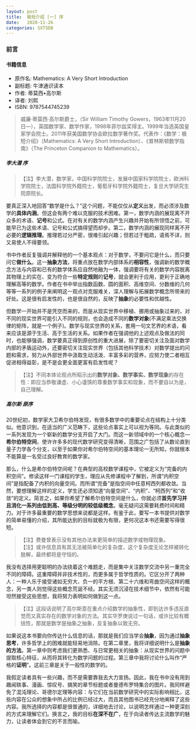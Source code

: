 ```yaml
---
layout: post
title:  极短介绍 [一] 序
date:   2020-11-26
categories: SXTSDB
---
```


### 前言

#### 书籍信息

- 原作名: Mathematics: A Very Short Introduction
- 副标题: 牛津通识读本
- 作者: 蒂莫西•高尔斯
- 译者: 刘熙
- ISBN: 9787544745239

>威廉·蒂莫西·高尔斯爵士，（Sir William Timothy Gowers，1963年11月20日—），英国数学家、数学作家，1998年菲尔兹奖得主。1999年当选英国皇家学会院士。2011年获美国数学协会欧拉数学著作奖。代表作：《数学：极短介绍》（Mathematics: A Very Short Introduction）、《普林斯顿数学指南》（The Princeton Companion to Mathematics）。

##### 李大潜 序

>【注】李大潜，数学家，中国科学院院士，发展中国家科学院院士，欧洲科学院院士，法国科学院外籍院士，葡萄牙科学院外籍院士，复旦大学研究生院原院长。

要真正深入地回答“数学是什么？”这个问题，不能仅仅从**定义**出发，而必须涉及数学的**具体内涵**。但这会有两个难以克服的技术困难。第一，数学内涵的展现离不开众多的术语、**记号**和公式。在对有关的数学内涵产生兴趣并开始有所领悟之前，可能早已为这些术语、记号和公式搞得望而却步。第二，数学内涵的展现同样离不开必要的**逻辑推理**。推理若过分严密，很难引起兴趣；但若过于粗疏，语焉不详，则又易使人不得要领。

书中作者反复强调并解释他的一个基本观点：对于数学，不要问它是什么，而只要问它**做什么**。这一**抽象方法**，将重点放在数学内部体系的**相容性**，强调新的数学概念方法与内容和已有的数学体系应自然地融为一体，强调要将有关的数学内容脱离其物理上的实在、变为符合一些**特定规则**的**记号**，就会更利于应用，更利于正确地理解高等的数学。作者在书中举出指数函数、圆的面积、高维空间、分数维的几何等等一系列的例子来阐明这一观点对克服难关，深人理解与拓展数学概念所带来的好处。这是很有启发性的，也是很自然的，反映了**抽象**的必要性和优越性。

但数学一开始并不是凭空而来的，而是从现实世界中移植、挪用或抽象过来的，对不同的现实世界可能引入不同的规则，也会造成不同的**数学对象**(不满足乘法交换律的矩阵，就是一个例子)。数学与现实世界的关系，套用一句文艺界的术语，看来应该是源于生活、高于生活的关系。如果作者在强调他的上述观点及做法的同时，也能够强调，数学要真正得到原创性的重大进展，除了要密切关注及面对数学内部的矛盾运动外，还要密切关注现实世界（包括其他科学技术）对数学提出的问题和需求，努力从外部世界中汲取生动活泼、丰富多彩的营养，应努力使二者相互促进相得益彰，是不是会更全面更富有启发性呢？

>【注】不同本体论观点所昭示出的**数学对象、数学事实、数学现象**的存在性：即应当恭敬谦虚、小心谨慎的尊重数学事实和现象，而不要自以为是，自己理解。

##### 高尔斯 原序

20世纪初，数学家大卫希尔伯特发现，有很多数学中的重要论点在结构上十分类似。他意识到，在适当的广义范畴下，这些论点事实上可以视为等同。与此类似的一系列发现为一个崭新的数学分支开启了大门。而这一新领域中的一个核心概念—**希尔伯特空间**，使许许多多的现代数学研究变得清晰，范围之广包括了从数论直到量子力学各个分支，以至于如果你对希尔伯特空间的基本理论一无所知，你就根本不能算是一名受过良好教育的数学家。

那么，什么是希尔伯特空间呢？在典型的高校数学课程中，它被定义为“完备的内积空间”。修读这样一门课程的学生，理应从先修课程中了解到，所谓“内积空间”是指配备了内积的向量空间。而所谓“完备”是指空间中任意柯西列都收敛。当然，要想理解这样的定义，学生还必须知道“向量空间”、“内积”、“柯西列”和“收敛”的定义。简言之，如果你希望了解希尔伯特空间是什么，你就必须**首先学习并且消化一系列由低到高、等级分明的较低级概念**。毫无疑问这需要耗费时间和精力。对于许多最重要的数学思想来说都是这样。有鉴于此，要写一本书提供对数学的简单易懂的介绍，其所能达到的目标就极为有限，更何况这本书还需要写得很短。

>【注】费曼曾表示没有其他办法来更简单的描述数学或物理现象。  
>【注】或许信息具有其无法被简单化的复杂度，这个复杂度无论怎样被转化肢解，最终都将是守恒的。

我没有选择用更聪明的办法绕着这个难题走，而是集中关注数学交流中另一重完全不同的障碍。这重障碍并非技术性的，而更多属于哲学性质的。它区分开了两种人：一种人乐于接受诸如无穷大、负一的平方根、第二十六维和弯曲空间这样的概念，另一类人则觉得这些概念荒诞不经。其实无须沉浸在技术细节中，依然有可能坦然接受这些思想，我将努力表明如何做到这一点。

> 【注】这段话说明了高尔斯意在重点介绍数学的抽象性，即到达许多违反直觉而又真实存在的数学对象的方法。其实华罗庚说过一句话，或许比较有概括性，那就是数学是抽象之抽象，反复抽象以致无穷。

如果说这本书要向你传达什么信息的话，那就是我们应当学会**抽象**，因为通过**抽象思考**，许多哲学上的困难就能轻易地消除。在第二章里，我将详细说明什么是**抽象的方法**。第一章中则考虑我们更熟悉、与日常更相关的抽象：从现实世界的问题中提取核心特征，从而将其转化为数学问题的过程。第三章中我将讨论什么叫作“严格的**证明**”。这前三章是关于一般性的数学的。

我假定读者具有一些兴趣，而不是需要靠我去大力宣扬。因此，我在书中没有用到趣闻轶事、漫画、惊叹号、搞笑的章节标题或者曼德布罗特集合的图片。我同样避免了混沌理论、哥德尔定理等内容：与它们在当前数学研究中的实际影响相比，这些内容在公众的想象中所占的比例已经过大，而且其他图书已经充分地阐释了这些内容。我所选择的内容都是很普通的，详细地去讨论，以说明怎样通过一种更深刻的方式来理解它们。换言之，我的目标**在深不在广**，在于向读者传达主流数学的魅力，让读者体会到它的不言而喻。